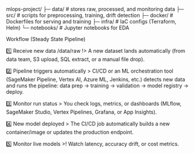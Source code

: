 mlops-project/
├─ data/ # stores raw, processed, and monitoring data
├─ src/ # scripts for preprocessing, training, drift detection
├─ docker/ # Dockerfiles for serving and training
├─ infra/ # IaC configs (Terraform, Helm)
└─ notebooks/ # Jupyter notebooks for EDA

Workflow (Steady State Pipeline)

1️⃣ Receive new data /data/raw !> 
A new dataset lands automatically (from data team, S3 upload, SQL extract, or a manual file drop).

2️⃣ Pipeline triggers automatically > 
CI/CD or an ML orchestration tool (SageMaker Pipeline, Vertex AI, Azure ML, Jenkins, etc.) detects new data and runs the pipeline: data prep → training → validation → model registry → deploy.

3️⃣ Monitor run status > 
You check logs, metrics, or dashboards (MLflow, SageMaker Studio, Vertex Pipelines, Grafana, or App Insights).

4️⃣ New model deployed >
The CI/CD job automatically builds a new container/image or updates the production endpoint.

5️⃣ Monitor live models >!
Watch latency, accuracy drift, or cost metrics.
